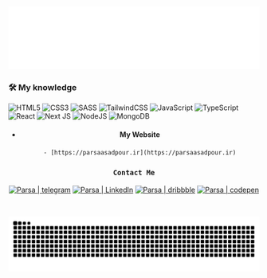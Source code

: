 <div align="center">
	<br>
  <img src="https://raw.githubusercontent.com/ParsaAsdpr/ParsaAsdpr/main/main.svg">
	<br>
</div>

### 🛠 My knowledge

![HTML5](https://img.shields.io/badge/html5-%23E34F26.svg?style=flat-square&logo=html5&logoColor=white)
![CSS3](https://img.shields.io/badge/css3-%231572B6.svg?style=flat-square&logo=css3&logoColor=white)
![SASS](https://img.shields.io/badge/SASS-hotpink.svg?style=flat-square&logo=SASS&logoColor=white)
![TailwindCSS](https://img.shields.io/badge/tailwindcss-%2338B2AC.svg?style=flat-square&logo=tailwind-css&logoColor=white)
![JavaScript](https://img.shields.io/badge/javascript-%23323330.svg?style=flat-square&logo=javascript&logoColor=%23F7DF1E)
![TypeScript](https://img.shields.io/badge/typescript-%23007ACC.svg?style=flat-square&logo=typescript&logoColor=white)
![React](https://img.shields.io/badge/react-%2320232a.svg?style=flat-square&logo=react&logoColor=%2361DAFB)
![Next JS](https://img.shields.io/badge/Nextjs-black?style=flat-square&logo=next.js&logoColor=white)
![NodeJS](https://img.shields.io/badge/node.js-6DA55F?style=flat-square&logo=node.js&logoColor=white)
![MongoDB](https://img.shields.io/badge/MongoDB-%234ea94b.svg?style=flat-square&logo=mongodb&logoColor=white)

<div align="center">

- #### My Website
      - [https://parsaasadpour.ir](https://parsaasadpour.ir)
  </div>
  <div align="center">

### `Contact Me`

[<img alt="Parsa | telegram" width="22px" src="https://svgshare.com/i/Snh.svg" />][telegram]
[<img alt="Parsa | LinkedIn" width="22px" src="https://svgshare.com/i/SoD.svg" />][linkedin]
[<img alt="Parsa | dribbble" width="22px" src="https://svgshare.com/i/Sni.svg" />][dribbble]
[<img alt="Parsa | codepen" width="22px" src="https://svgshare.com/i/Sn1.svg" />][codepen]

<br/>
</div>

![snake gif](https://github.com/ParsaAsdpr/ParsaAsdpr/blob/output/github-contribution-grid-snake.svg)

[linkedin]: https://www.linkedin.com/in/parsa-asadpour-42014322b/
[telegram]: https://telegram.me/BChatBot?start=sc-683486-4zWlnrG/
[dribbble]: https://dribbble.com/ParsaAsadpour/
[codepen]: https://codepen.io/Poorsa/
